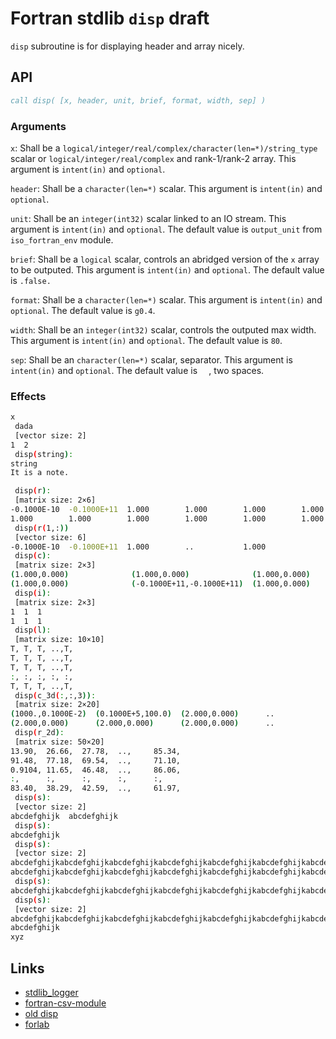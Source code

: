 # Fortran stdlib `disp` draft

`disp` subroutine is for displaying header and array nicely.

## API

```fortran
call disp( [x, header, unit, brief, format, width, sep] )
```

### Arguments

`x`: Shall be a `logical/integer/real/complex/character(len=*)/string_type` scalar or `logical/integer/real/complex` and rank-1/rank-2 array.
This argument is `intent(in)` and `optional`.

`header`: Shall be a `character(len=*)` scalar.
This argument is `intent(in)` and `optional`.

`unit`: Shall be an `integer(int32)` scalar linked to an IO stream.
This argument is `intent(in)` and `optional`.
The default value is `output_unit` from `iso_fortran_env` module.

`brief`: Shall be a `logical` scalar, controls an abridged version of the `x` array to be outputed.
This argument is `intent(in)` and `optional`.
The default value is `.false.`

`format`: Shall be a `character(len=*)` scalar.
This argument is `intent(in)` and `optional`.
The default value is `g0.4`.

`width`: Shall be an `integer(int32)` scalar, controls the outputed max width.
This argument is `intent(in)` and `optional`.
The default value is `80`.

`sep`: Shall be an `character(len=*)` scalar, separator.
This argument is `intent(in)` and `optional`.
The default value is `  `, two spaces.

### Effects

```sh
x
 dada
 [vector size: 2]
1  2
 disp(string):
string
It is a note.

 disp(r):
 [matrix size: 2×6]
-0.1000E-10  -0.1000E+11  1.000        1.000        1.000        1.000
1.000        1.000        1.000        1.000        1.000        1.000
 disp(r(1,:))
 [vector size: 6]
-0.1000E-10  -0.1000E+11  1.000        ..           1.000
 disp(c):
 [matrix size: 2×3]
(1.000,0.000)              (1.000,0.000)              (1.000,0.000)
(1.000,0.000)              (-0.1000E+11,-0.1000E+11)  (1.000,0.000)
 disp(i):
 [matrix size: 2×3]
1  1  1
1  1  1
 disp(l):
 [matrix size: 10×10]
T, T, T, ..,T,
T, T, T, ..,T,
T, T, T, ..,T,
:, :, :, :, :,
T, T, T, ..,T,
 disp(c_3d(:,:,3)):
 [matrix size: 2×20]
(1000.,0.1000E-2)  (0.1000E+5,100.0)  (2.000,0.000)      ..                 (2.000,0.000)
(2.000,0.000)      (2.000,0.000)      (2.000,0.000)      ..                 (2.000,0.000)
 disp(r_2d):
 [matrix size: 50×20]
13.90,  26.66,  27.78,  ..,     85.34,
91.48,  77.18,  69.54,  ..,     71.10,
0.9104, 11.65,  46.48,  ..,     86.06,
:,      :,      :,      :,      :,
83.40,  38.29,  42.59,  ..,     61.97,
 disp(s):
 [vector size: 2]
abcdefghijk  abcdefghijk
 disp(s):
abcdefghijk
 disp(s):
 [vector size: 2]
abcdefghijkabcdefghijkabcdefghijkabcdefghijkabcdefghijkabcdefghijkabcdefghij**  &
abcdefghijkabcdefghijkabcdefghijkabcdefghijkabcdefghijkabcdefghijkabcdefghij**
 disp(s):
abcdefghijkabcdefghijkabcdefghijkabcdefghijkabcdefghijkabcdefghijkabcdefghij**
 disp(s):
 [vector size: 2]
abcdefghijkabcdefghijkabcdefghijkabcdefghijkabcdefghijkabcdefghijkabcdefghij**  &
abcdefghijk
xyz
```

## Links

- [stdlib_logger]()
- [fortran-csv-module]()
- [old disp](https://github.com/fortran-lang/stdlib/pull/520/files)
- [forlab](https://github.com/fortran-fans/forlab)
